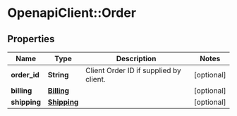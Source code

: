 # OpenapiClient::Order

## Properties
Name | Type | Description | Notes
------------ | ------------- | ------------- | -------------
**order_id** | **String** | Client Order ID if supplied by client. | [optional] 
**billing** | [**Billing**](Billing.md) |  | [optional] 
**shipping** | [**Shipping**](Shipping.md) |  | [optional] 


